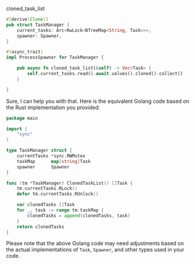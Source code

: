 cloned_task_list

```rust
#[derive(Clone)]
pub struct TaskManager {
    current_tasks: Arc<RwLock<BTreeMap<String, Task>>>,
    spawner: Spawner,
}

#[async_trait]
impl ProcessSpawner for TaskManager {

    pub async fn cloned_task_list(&self) -> Vec<Task> {
        self.current_tasks.read().await.values().cloned().collect()
    }

}
```


Sure, I can help you with that. Here is the equivalent Golang code based on the Rust implementation you provided:

```go
package main

import (
	"sync"
)

type TaskManager struct {
	currentTasks *sync.RWMutex
	taskMap      map[string]Task
	spawner      Spawner
}

func (tm *TaskManager) ClonedTaskList() []Task {
	tm.currentTasks.RLock()
	defer tm.currentTasks.RUnlock()

	var clonedTasks []Task
	for _, task := range tm.taskMap {
		clonedTasks = append(clonedTasks, task)
	}
	return clonedTasks
}
```

Please note that the above Golang code may need adjustments based on the actual implementations of `Task`, `Spawner`, and other types used in your code.